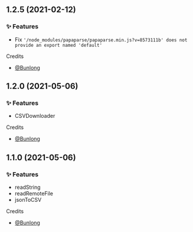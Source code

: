 ## 1.2.5 (2021-02-12)

### ✨ Features

  * Fix `'/node_modules/papaparse/papaparse.min.js?v=8573111b' does not provide an export named 'default'`

Credits

* [@Bunlong](https://github.com/Bunlong)

## 1.2.0 (2021-05-06)

### ✨ Features

  * CSVDownloader

Credits

* [@Bunlong](https://github.com/Bunlong)

## 1.1.0 (2021-05-06)

### ✨ Features

  * readString
  * readRemoteFile
  * jsonToCSV

Credits

* [@Bunlong](https://github.com/Bunlong)
